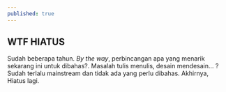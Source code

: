 ```yaml
---
published: true
---
```



## WTF HIATUS

Sudah beberapa tahun. _By the way_, perbincangan apa yang menarik sekarang ini untuk dibahas?. Masalah tulis menulis, desain mendesain... ? Sudah terlalu mainstream dan tidak ada yang perlu dibahas. Akhirnya, Hiatus lagi.
